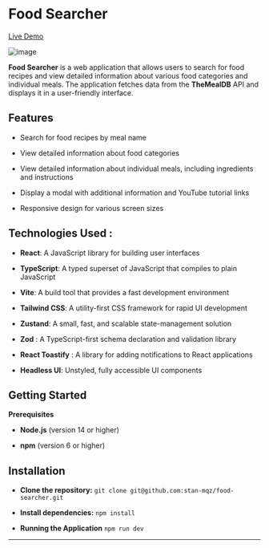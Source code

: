# Food Searcher

[Live Demo](https://stan-mqz-food-searcher.netlify.app//)

![image](https://github.com/user-attachments/assets/66a8da9f-8030-43e9-9fab-74d382885c2a)

**Food Searcher**  is a web application that allows users to search for food recipes and view detailed information about various food categories and individual meals. The application fetches data from the **TheMealDB** API and displays it in a user-friendly interface.

## Features

- Search for food recipes by meal name

- View detailed information about food categories

- View detailed information about individual meals, including ingredients and instructions

- Display a modal with additional information and YouTube tutorial links

- Responsive design for various screen sizes

## Technologies Used :

- **React**: A JavaScript library for building user interfaces

- **TypeScript**: A typed superset of JavaScript that compiles to plain JavaScript

- **Vite**: A build tool that provides a fast development environment

- **Tailwind CSS**: A utility-first CSS framework for rapid UI development

- **Zustand**: A small, fast, and scalable state-management solution

- **Zod** : A TypeScript-first schema declaration and validation library

- **React Toastify** : A library for adding notifications to React applications

- **Headless UI**: Unstyled, fully accessible UI components


## Getting Started

**Prerequisites**

- **Node.js** (version 14 or higher)

- **npm** (version 6 or higher)

## Installation

- **Clone the repository:**
`git clone git@github.com:stan-mqz/food-searcher.git`

- **Install dependencies:**
`npm install`

- **Running the Application**
`npm run dev`



---
